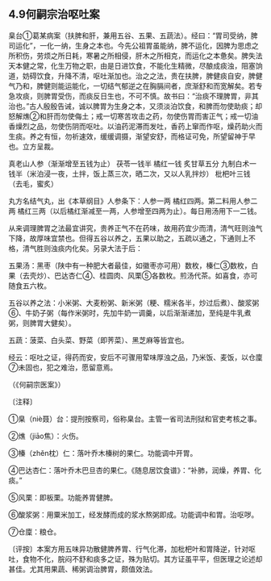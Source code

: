 ## 4.9何嗣宗治呕吐案

臬台①葛某病案（扶脾和肝，兼用五谷、五果、五蔬法）。经曰：“胃司受纳，脾司运化”，一化一纳，生身之本也。今先公祖胃虽能纳，脾不运化，因脾为思虑之所积伤，劳烦之所日耗，寒暑之所相侵，肝木之所相克，而运化之本惫矣。脾失法天本健之常，化生万物之职，由是日进饮食，不能化生精微，尽酿成痰浊，阻塞饷道，妨碍饮食，升降不清，呕吐渐加也。治之之法，贵在扶脾，脾健痰自安，脾健气乃和，脾健则能运能化，一切结气郁逆之在胸膈间者，庶渐舒和而宽解矣。若专急攻痰，则脾胃受伤，而痰反日生也，不可不慎。故书曰：“治痰不理脾胃，非其治也。”古人殷殷告诫，诚以脾胃为生身之本，又须淡泊饮食，和脾而勿使助痰；却怒解燋②和肝而勿使侮土；戒一切寒苦攻击之药，勿使伤胃而害正气；戒一切油香燥烈之品，勿使伤阴而呕吐。以油药泥滞而发吐，香药上窜而作呕，燥药助火而生痰。养之有恒，勿祈速效，缓缓调摄，渐望安舒，而格证可免，所望留神于早也。立方呈裁。

真老山人参（渐渐增至五钱为止）  茯苓一钱半  橘红一钱  炙甘草五分  九制白术一钱半（米泊浸一夜，土拌，饭上蒸三次，晒二次，又以人乳拌炒）  枇杷叶三钱（去毛，蜜炙）

丸方名结气丸，出《本草纲目》人参条下：人参一两  橘红四两。第二料用人参二两  橘红三两（以后橘红渐减至一两，人参增至四两为止）。每日用汤用下一二钱。

从来调理脾胃之法最宜讲究，贵养正气不在药味，故用药宜少而清，清气旺则浊气下降，故厚味宜禁也。但得五谷以养之，五果以助之，五疏以通之，下通则上不格，清气胜则浊痰内化矣。另录大法于后：

五果汤：黑枣（陕中有一种肥大者最佳，如徽枣亦可用）数枚，榛仁③数枚，白果（去壳炒）、巴达杏仁④、桂圆肉、风栗⑤各数枚。煎汤代茶。如喜食，亦可随食五六枚。

五谷以养之法：小米粥、大麦粉粥、新米粥（粳、糯米各半，炒过后煮）、酸浆粥⑥、牛奶子粥（每作米粥时，先加牛奶一调羹，以后渐渐递加，至纯是牛乳煮粥，则脾胃大健矣）。

五蔬：菠菜、白头菜、野菜（即荠菜）、黑芝麻等皆宜也。

经云：呕吐之证，得药而安，安后不可骤用荤味厚浊之品，乃米饭、麦饭，以仓廩⑦未固也，犯之难治，愿留意焉。

（《何嗣宗医案》）

〔注释〕

①臬（niè聂）台：提刑按察司，俗称臬台。主管一省司法刑狱和官吏考核之事。

②燋（jiāo焦）：火伤。

③榛（zhěn枕）仁：落叶乔木榛树的果仁。功能调中开胃。

④巴达杏仁：落叶乔木巴旦杏的果仁。《随息居饮食谱》：“补肺，润燥，养胃、化痰。”

⑤风栗：即板栗。功能养胃健脾。

⑥酸浆粥：用粟米加工，经发酵而成的浆水熬粥即成。功能调中和胃。治呕哕。

⑦仓廩：粮仓。

〔评按〕本案方用五味异功散健脾养胃、行气化滞，加枇杷叶和胃降逆，针对呕吐，食物不化，脘闷不舒和痰多之证，殊为贴切。其方证虽平平，但医理之论述却甚佳。尤其用果蔬、稀粥调治脾胃，颇值效法。
